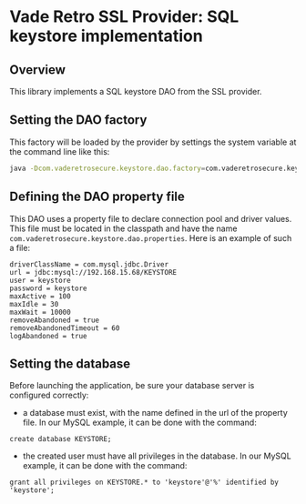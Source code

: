 # Vade Retro SSL Provider: SQL keystore implementation

## Overview

This library implements a SQL keystore DAO from the SSL provider.

## Setting the DAO factory

This factory will be loaded by the provider by settings the system variable at the command line like this:

```bash
java -Dcom.vaderetrosecure.keystore.dao.factory=com.vaderetrosecure.keystore.dao.sql.SqlKeyStoreDAOFactory my-project.jar
```

## Defining the DAO property file

This DAO uses a property file to declare connection pool and driver values. This file must be located in the classpath and have the name `com.vaderetrosecure.keystore.dao.properties`. Here is an example of such a file:

```
driverClassName = com.mysql.jdbc.Driver
url = jdbc:mysql://192.168.15.68/KEYSTORE
user = keystore
password = keystore
maxActive = 100
maxIdle = 30
maxWait = 10000
removeAbandoned = true
removeAbandonedTimeout = 60
logAbandoned = true
```

## Setting the database

Before launching the application, be sure your database server is configured correctly: 
* a database must exist, with the name defined in the url of the property file. In our MySQL example, it can be done with the command:

```
create database KEYSTORE;
```

* the created user must have all privileges in the database. In our MySQL example, it can be done with the command:

```
grant all privileges on KEYSTORE.* to 'keystore'@'%' identified by 'keystore';
```
